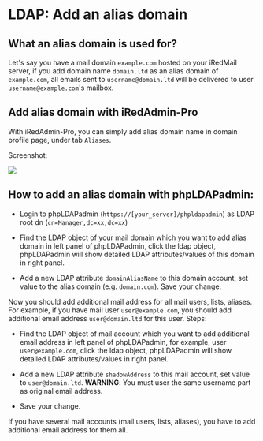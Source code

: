 # LDAP: Add an alias domain

## What an alias domain is used for?

Let's say you have a mail domain `example.com` hosted on your iRedMail server,
if you add domain name `domain.ltd` as an alias domain of `example.com`, all
emails sent to `username@domain.ltd` will be delivered to user
`username@example.com`'s mailbox.

## Add alias domain with iRedAdmin-Pro

With iRedAdmin-Pro, you can simply add alias domain name in domain profile page,
under tab `Aliases`.

Screenshot:

![](../images/iredadmin/domain_profile_alias.png)

## How to add an alias domain with phpLDAPadmin:

* Login to phpLDAPadmin (`https://[your_server]/phpldapadmin`) as LDAP root dn
(`cn=Manager,dc=xx,dc=xx`)

* Find the LDAP object of your mail domain which you want to add alias
domain in left panel of phpLDAPadmin, click the ldap object, phpLDAPadmin will
show detailed LDAP attributes/values of this domain in right panel.

* Add a new LDAP attribute `domainAliasName` to this domain account, set value
to the alias domain (e.g. `domain.com`). Save your change.

Now you should add additional mail address for all mail users, lists, aliases.
For example, if you have mail user `user@example.com`, you should add additional
email address `user@domain.ltd` for this user. Steps:

* Find the LDAP object of mail account which you want to add additional email
address in left panel of phpLDAPadmin, for example, user `user@example.com`,
click the ldap object, phpLDAPadmin will show detailed LDAP attributes/values
in right panel.

* Add a new LDAP attribute `shadowAddress` to this mail account, set value to
`user@domain.ltd`. __WARNING__: You must user the same username part as
original email address.

* Save your change.

If you have several mail accounts (mail users, lists, aliases), you have to
add additional email address for them all.
